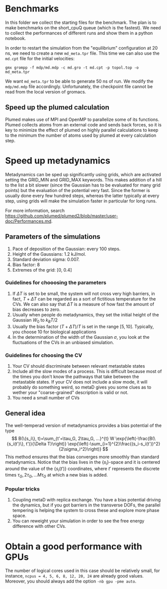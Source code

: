 

# Benchmarks

In this folder we collect the starting files for the benchmark. The plan is to make benchmarks on the short_cpuQ queue (which is the fastest). We need to collect the performances of different runs and show them in a python notebook. 

In order to restart the simulation from the "equilibrium" configuration at 20 ns, we need to create a new `md_meta.tpr` file. This time we can also use the `md.cpt` file for the initial velocities:
```
gmx grompp -f mdp/md.mdp -c md.gro -t md.cpt -p topol.top -o md_meta.tpr
``` 
We want `md_meta.tpr` to be able to generate 50 ns of run. We modify the `mdp/md.mdp` file accordingly. Unfortunately, the checkpoint file cannot be read from the local version of gromacs.

## Speed up the plumed calculation
Plumed makes use of MPI and OpenMP to parallelize some of its functions. Plumed collects atoms from an external code and sends back forces, so it is key to minimize the effect of plumed on highly parallel calculations to keep to the minimum the number of atoms used by plumed at every calculation step.


# Speed up metadynamics
Metadynamics can be sped up significantly using grids, which are activated setting the GRID_MIN and GRID_MAX keywords. This makes addition of a hill to the list a bit slower (since the Gaussian has to be evaluated for many grid points) but the evaluation of the potential very fast. Since the former is usually done every few hundred steps, whereas the latter typically at every step, using grids will make the simulation faster in particular for long runs.

For more information, search https://github.com/plumed/plumed2/blob/master/user-doc/Performances.md.

## Parameters of the simulations
1. Pace of deposition of the Gaussian: every 100 steps.
2. Height of the Gaussians: 1.2 kJ/mol.
3. Standard deviation sigma: 0.007.
4. Bias factor: 8
5. Extremes of the grid: [0, 0.4]

### Guidelines for chooosing the parameters
1. If $\Delta T$ is set to be small, the system will not cross very high barriers, in fact, $T+\Delta T$ can be regarded as a sort of fictitious temperature for the CVs. We can also say that $\Delta T$ is a measure of how fast the amount of bias decreases to zero. 
2. Usually when people do metadynamics, they set the initial height of the Gaussian $W_0$ to $k_BT/2$
3. Usually the bias factor $(T+\Delta T)/T$ is set in the range $[5, 10]$. Typically, you choose 10 for biological applications
4. In the determination of the width of the Gaussian $\sigma$, you look at the fluctuations of the CVs in an unbiased simulation. 

### Guidelines for choosing the CV
1. Your CV should discriminate between relevant metastable states
2. Include all the slow modes of a process. This is difficult because most of the times you don't know the pathways that take between the metastable states. If your CV does not include a slow mode, it will probably do something weird, so metaD gives you some clues as to wether your "coarse-grained" description is valid or not.
3. You need a small number of CVs

## General idea
The well-temperad version of metadynamics provides a bias potential of the type 
$$
B(\{s_i\}, t)=\sum_{t'=\tau_G, 2\tau_G, ...}^{t} W \exp{\left(-\frac{B(\{s_i(t')\}, t')}{\Delta T}\right)} \exp{\left(-\sum_{i=1}^{2}\frac{(s_i-s_i(t'))^2}{2\sigma_i^2}\right)}
$$
This method ensures that the bias converges more smoothly than standard metadynamics. Notice that the bias lives in the $\{s_i\}$-space and it is centered around the value of the $\{s_i(t')\}$ coordinates, where $t'$ represents the discrete times $\tau_G, 2\tau_G, ...M\tau_G$ at which a new bias is added. 

### Popular tricks
1. Coupling metaD with replica exchange. You have a bias potential driving the dynamics, but if you got barriers in the transverse DOFs, the parallel tempering is helping the system to cross these and explore more phase space.
2. You can reweight your simulation in order to see the free energy difference with other CVs. 


# Obtain a good performance with GPUs
The number of logical cores used in this case should be relatively small, for instance, `ncpus = 4, 5, 6, 8, 12, 20, 24` are already good values. Moreover, you should always add the option `-nb gpu -pme auto`. 
